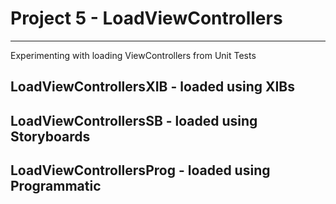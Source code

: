# Project 5 - LoadViewControllers
---

Experimenting with loading ViewControllers from Unit Tests

## LoadViewControllersXIB - loaded using XIBs
## LoadViewControllersSB - loaded using Storyboards
## LoadViewControllersProg - loaded using Programmatic
